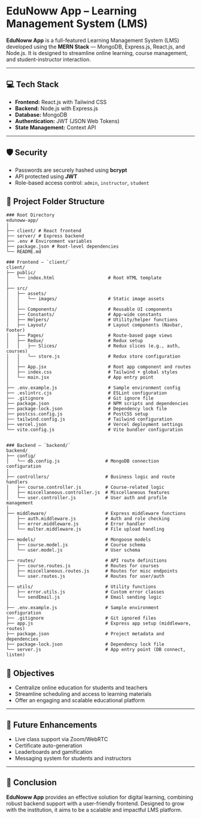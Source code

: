 # EduNoww App – Learning Management System (LMS)

**EduNoww App** is a full-featured Learning Management System (LMS) developed using the **MERN Stack** — MongoDB, Express.js, React.js, and Node.js. It is designed to streamline online learning, course management, and student-instructor interaction.

---

## 💻 Tech Stack

- **Frontend:** React.js with Tailwind CSS
- **Backend:** Node.js with Express.js
- **Database:** MongoDB
- **Authentication:** JWT (JSON Web Tokens)
- **State Management:** Context API

---


## 🛡️ Security

- Passwords are securely hashed using **bcrypt**
- API protected using **JWT**
- Role-based access control: `admin`, `instructor`, `student`



## 📂 Project Folder Structure
```plaintext
### Root Directory
edunoww-app/
│
├── client/ # React frontend
├── server/ # Express backend
├── .env # Environment variables
├── package.json # Root-level dependencies
└── README.md

### Frontend – `client/`
client/
├── public/
│   └── index.html                    # Root HTML template
│
├── src/
│   ├── assets/
│   │   └── images/                   # Static image assets
│   │
│   ├── Components/                   # Reusable UI components
│   ├── Constants/                    # App-wide constants
│   ├── Helpers/                      # Utility/helper functions
│   ├── Layout/                       # Layout components (Navbar, Footer)
│   ├── Pages/                        # Route-based page views
│   ├── Redux/                        # Redux setup
│   │   ├── Slices/                   # Redux slices (e.g., auth, courses)
│   │   └── store.js                  # Redux store configuration
│   │
│   ├── App.jsx                       # Root app component and routes
│   ├── index.css                     # Tailwind + global styles
│   └── main.jsx                      # App entry point
│
├── .env.example.js                   # Sample environment config
├── .eslintrc.cjs                     # ESLint configuration
├── .gitignore                        # Git ignore file
├── package.json                      # NPM scripts and dependencies
├── package-lock.json                 # Dependency lock file
├── postcss.config.js                 # PostCSS setup
├── tailwind.config.js                # Tailwind configuration
├── vercel.json                       # Vercel deployment settings
└── vite.config.js                    # Vite bundler configuration


### Backend – `backend/`
backend/
├── config/
│   └── db.config.js                 # MongoDB connection configuration
│
├── controllers/                     # Business logic and route handlers
│   ├── course.controller.js         # Course-related logic
│   ├── miscellaneous.controller.js  # Miscellaneous features
│   └── user.controller.js           # User auth and profile management
│
├── middleware/                      # Express middleware functions
│   ├── auth.middleware.js           # Auth and role checking
│   ├── error.middleware.js          # Error handler
│   └── multer.middleware.js         # File upload handling
│
├── models/                          # Mongoose models
│   ├── course.model.js              # Course schema
│   └── user.model.js                # User schema
│
├── routes/                          # API route definitions
│   ├── course.routes.js             # Routes for courses
│   ├── miscellaneous.routes.js      # Routes for misc endpoints
│   └── user.routes.js               # Routes for user/auth
│
├── utils/                           # Utility functions
│   ├── error.utils.js               # Custom error classes
│   └── sendEmail.js                 # Email sending logic
│
├── .env.example.js                  # Sample environment configuration
├── .gitignore                       # Git ignored files
├── app.js                           # Express app setup (middleware, routes)
├── package.json                     # Project metadata and dependencies
├── package-lock.json                # Dependency lock file
└── server.js                        # App entry point (DB connect, listen)

```
## 🎯 Objectives

- Centralize online education for students and teachers
- Streamline scheduling and access to learning materials
- Offer an engaging and scalable educational platform

---

## 🧠 Future Enhancements

- Live class support via Zoom/WebRTC
- Certificate auto-generation
- Leaderboards and gamification
- Messaging system for students and instructors

---

## 📝 Conclusion

**EduNoww App** provides an effective solution for digital learning, combining robust backend support with a user-friendly frontend. Designed to grow with the institution, it aims to be a scalable and impactful LMS platform.
